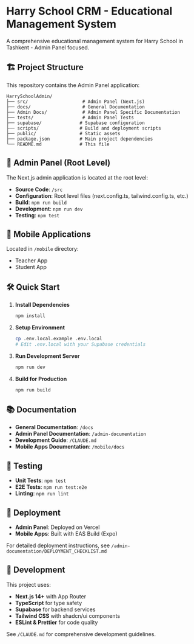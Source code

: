 # Harry School CRM - Educational Management System

A comprehensive educational management system for Harry School in Tashkent - Admin Panel focused.

## 🏗️ Project Structure

This repository contains the Admin Panel application:

```
HarrySchoolAdmin/
├── src/                    # Admin Panel (Next.js)
├── docs/                   # General Documentation  
├── Admin Docs/             # Admin Panel Specific Documentation
├── tests/                  # Admin Panel Tests
├── supabase/              # Supabase configuration
├── scripts/               # Build and deployment scripts
├── public/                # Static assets
├── package.json           # Main project dependencies
└── README.md              # This file
```

## 🚀 Admin Panel (Root Level)

The Next.js admin application is located at the root level:

- **Source Code**: `/src`
- **Configuration**: Root level files (next.config.ts, tailwind.config.ts, etc.)
- **Build**: `npm run build`
- **Development**: `npm run dev`
- **Testing**: `npm test`

## 📱 Mobile Applications

Located in `/mobile` directory:
- Teacher App
- Student App

## 🛠️ Quick Start

1. **Install Dependencies**
   ```bash
   npm install
   ```

2. **Setup Environment**
   ```bash
   cp .env.local.example .env.local
   # Edit .env.local with your Supabase credentials
   ```

3. **Run Development Server**
   ```bash
   npm run dev
   ```

4. **Build for Production**
   ```bash
   npm run build
   ```

## 📚 Documentation

- **General Documentation**: `/docs`
- **Admin Panel Documentation**: `/admin-documentation`
- **Development Guide**: `/CLAUDE.md`
- **Mobile Apps Documentation**: `/mobile/docs`

## 🧪 Testing

- **Unit Tests**: `npm test`
- **E2E Tests**: `npm run test:e2e`
- **Linting**: `npm run lint`

## 🚢 Deployment

- **Admin Panel**: Deployed on Vercel
- **Mobile Apps**: Built with EAS Build (Expo)

For detailed deployment instructions, see `/admin-documentation/DEPLOYMENT_CHECKLIST.md`

## 🔧 Development

This project uses:
- **Next.js 14+** with App Router
- **TypeScript** for type safety
- **Supabase** for backend services
- **Tailwind CSS** with shadcn/ui components
- **ESLint & Prettier** for code quality

See `/CLAUDE.md` for comprehensive development guidelines.
